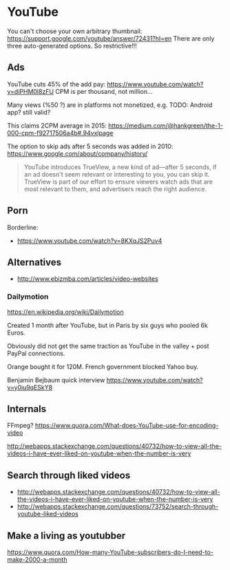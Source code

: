 # YouTube

You can't choose your own arbitrary thumbnail: <https://support.google.com/youtube/answer/72431?hl=en> There are only three auto-generated options. So restrictive!!!

## Ads

YouTube cuts 45% of the add pay: https://www.youtube.com/watch?v=diPHM0l8zFU CPM is per thousand, not million...

Many views (%50 ?) are in platforms not monetized, e.g. TODO: Android app? still valid?

This claims 2CPM average in 2015: <https://medium.com/@hankgreen/the-1-000-cpm-f92717506a4b#.94vxlpage>

The option to skip ads after 5 seconds was added in 2010: <https://www.google.com/about/company/history/>

> YouTube introduces TrueView, a new kind of ad—after 5 seconds, if an ad doesn't seem relevant or interesting to you, you can skip it. TrueView is part of our effort to ensure viewers watch ads that are most relevant to them, and advertisers reach the right audience.

## Porn

Borderline:

- <https://www.youtube.com/watch?v=8KXqJS2Puv4>

## Alternatives

- <http://www.ebizmba.com/articles/video-websites>

### Dailymotion

https://en.wikipedia.org/wiki/Dailymotion

Created 1 month after YouTube, but in Paris by six guys who pooled 6k Euros.

Obviously did not get the same traction as YouTube in the valley + post PayPal connections.

Orange bought it for 120M. French government blocked Yahoo buy.

Benjamin Bejbaum quick interview https://www.youtube.com/watch?v=y0iu9qESkY8

## Internals

FFmpeg? https://www.quora.com/What-does-YouTube-use-for-encoding-video

http://webapps.stackexchange.com/questions/40732/how-to-view-all-the-videos-i-have-ever-liked-on-youtube-when-the-number-is-very

## Search through liked videos

- http://webapps.stackexchange.com/questions/40732/how-to-view-all-the-videos-i-have-ever-liked-on-youtube-when-the-number-is-very
- http://webapps.stackexchange.com/questions/73752/search-through-youtube-liked-videos

## Make a living as youtubber

<https://www.quora.com/How-many-YouTube-subscribers-do-I-need-to-make-2000-a-month>
